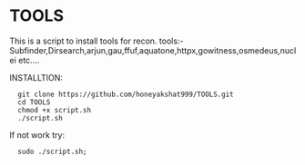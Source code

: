 # TOOLS
This is a script to install tools for recon.
tools:- Subfinder,Dirsearch,arjun,gau,ffuf,aquatone,httpx,gowitness,osmedeus,nuclei etc....

INSTALLTION:

      git clone https://github.com/honeyakshat999/TOOLS.git
      cd TOOLS
      chmod +x script.sh
      ./script.sh 

If not work try:

      sudo ./script.sh;


